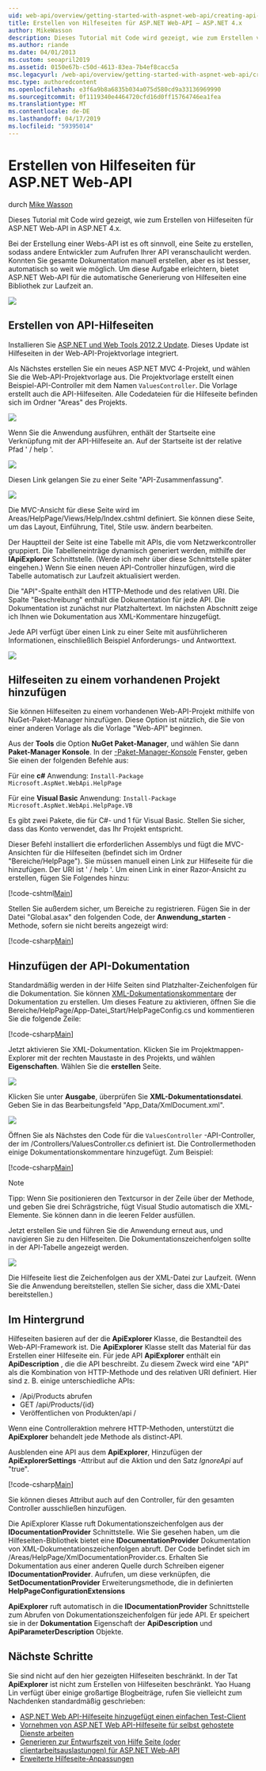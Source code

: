 ```yaml
---
uid: web-api/overview/getting-started-with-aspnet-web-api/creating-api-help-pages
title: Erstellen von Hilfeseiten für ASP.NET Web-API – ASP.NET 4.x
author: MikeWasson
description: Dieses Tutorial mit Code wird gezeigt, wie zum Erstellen von Hilfeseiten für ASP.NET Web-API in ASP.NET 4.x.
ms.author: riande
ms.date: 04/01/2013
ms.custom: seoapril2019
ms.assetid: 0150e67b-c50d-4613-83ea-7b4ef8cacc5a
msc.legacyurl: /web-api/overview/getting-started-with-aspnet-web-api/creating-api-help-pages
msc.type: authoredcontent
ms.openlocfilehash: e3f6a9b8a6835b034a075d580cd9a33136969990
ms.sourcegitcommit: 0f1119340e4464720cfd16d0ff15764746ea1fea
ms.translationtype: MT
ms.contentlocale: de-DE
ms.lasthandoff: 04/17/2019
ms.locfileid: "59395014"
---
```

# <a name="creating-help-pages-for-aspnet-web-api"></a>Erstellen von Hilfeseiten für ASP.NET Web-API

durch [Mike Wasson](https://github.com/MikeWasson)

Dieses Tutorial mit Code wird gezeigt, wie zum Erstellen von Hilfeseiten für ASP.NET Web-API in ASP.NET 4.x.

Bei der Erstellung einer Webs-API ist es oft sinnvoll, eine Seite zu erstellen, sodass andere Entwickler zum Aufrufen Ihrer API veranschaulicht werden. Konnten Sie gesamte Dokumentation manuell erstellen, aber es ist besser, automatisch so weit wie möglich. Um diese Aufgabe erleichtern, bietet ASP.NET Web-API für die automatische Generierung von Hilfeseiten eine Bibliothek zur Laufzeit an.

![](creating-api-help-pages/_static/image1.png)

## <a name="creating-api-help-pages"></a>Erstellen von API-Hilfeseiten

Installieren Sie [ASP.NET und Web Tools 2012.2 Update](https://go.microsoft.com/fwlink/?LinkId=282650). Dieses Update ist Hilfeseiten in der Web-API-Projektvorlage integriert.

Als Nächstes erstellen Sie ein neues ASP.NET MVC 4-Projekt, und wählen Sie die Web-API-Projektvorlage aus. Die Projektvorlage erstellt einen Beispiel-API-Controller mit dem Namen `ValuesController`. Die Vorlage erstellt auch die API-Hilfeseiten. Alle Codedateien für die Hilfeseite befinden sich im Ordner "Areas" des Projekts.

![](creating-api-help-pages/_static/image2.png)

Wenn Sie die Anwendung ausführen, enthält der Startseite eine Verknüpfung mit der API-Hilfeseite an. Auf der Startseite ist der relative Pfad ' / help '.

![](creating-api-help-pages/_static/image3.png)

Diesen Link gelangen Sie zu einer Seite "API-Zusammenfassung".

![](creating-api-help-pages/_static/image4.png)

Die MVC-Ansicht für diese Seite wird im Areas/HelpPage/Views/Help/Index.cshtml definiert. Sie können diese Seite, um das Layout, Einführung, Titel, Stile usw. ändern bearbeiten.

Der Hauptteil der Seite ist eine Tabelle mit APIs, die vom Netzwerkcontroller gruppiert. Die Tabelleneinträge dynamisch generiert werden, mithilfe der **IApiExplorer** Schnittstelle. (Werde ich mehr über diese Schnittstelle später eingehen.) Wenn Sie einen neuen API-Controller hinzufügen, wird die Tabelle automatisch zur Laufzeit aktualisiert werden.

Die "API"-Spalte enthält den HTTP-Methode und des relativen URI. Die Spalte "Beschreibung" enthält die Dokumentation für jede API. Die Dokumentation ist zunächst nur Platzhaltertext. Im nächsten Abschnitt zeige ich Ihnen wie Dokumentation aus XML-Kommentare hinzugefügt.

Jede API verfügt über einen Link zu einer Seite mit ausführlicheren Informationen, einschließlich Beispiel Anforderungs- und Antworttext.

![](creating-api-help-pages/_static/image5.png)

## <a name="adding-help-pages-to-an-existing-project"></a>Hilfeseiten zu einem vorhandenen Projekt hinzufügen

Sie können Hilfeseiten zu einem vorhandenen Web-API-Projekt mithilfe von NuGet-Paket-Manager hinzufügen. Diese Option ist nützlich, die Sie von einer anderen Vorlage als die Vorlage "Web-API" beginnen.

Aus der **Tools** die Option **NuGet Paket-Manager**, und wählen Sie dann **Paket-Manager Konsole**. In der [-Paket-Manager-Konsole](http://docs.nuget.org/docs/start-here/using-the-package-manager-console) Fenster, geben Sie einen der folgenden Befehle aus:

Für eine **c#** Anwendung: `Install-Package Microsoft.AspNet.WebApi.HelpPage`

Für eine **Visual Basic** Anwendung: `Install-Package Microsoft.AspNet.WebApi.HelpPage.VB`

Es gibt zwei Pakete, die für C#- und 1 für Visual Basic. Stellen Sie sicher, dass das Konto verwendet, das Ihr Projekt entspricht.

Dieser Befehl installiert die erforderlichen Assemblys und fügt die MVC-Ansichten für die Hilfeseiten (befindet sich im Ordner "Bereiche/HelpPage"). Sie müssen manuell einen Link zur Hilfeseite für die hinzufügen. Der URI ist ' / help '. Um einen Link in einer Razor-Ansicht zu erstellen, fügen Sie Folgendes hinzu:

[!code-cshtml[Main](creating-api-help-pages/samples/sample1.cshtml)]

Stellen Sie außerdem sicher, um Bereiche zu registrieren. Fügen Sie in der Datei "Global.asax" den folgenden Code, der **Anwendung\_starten** -Methode, sofern sie nicht bereits angezeigt wird:

[!code-csharp[Main](creating-api-help-pages/samples/sample2.cs?highlight=4)]

## <a name="adding-api-documentation"></a>Hinzufügen der API-Dokumentation

Standardmäßig werden in der Hilfe Seiten sind Platzhalter-Zeichenfolgen für die Dokumentation. Sie können [XML-Dokumentationskommentare](https://msdn.microsoft.com/library/b2s063f7.aspx) der Dokumentation zu erstellen. Um dieses Feature zu aktivieren, öffnen Sie die Bereiche/HelpPage/App-Datei\_Start/HelpPageConfig.cs und kommentieren Sie die folgende Zeile:

[!code-csharp[Main](creating-api-help-pages/samples/sample3.cs)]

Jetzt aktivieren Sie XML-Dokumentation. Klicken Sie im Projektmappen-Explorer mit der rechten Maustaste in des Projekts, und wählen **Eigenschaften**. Wählen Sie die **erstellen** Seite.

![](creating-api-help-pages/_static/image6.png)

Klicken Sie unter **Ausgabe**, überprüfen Sie **XML-Dokumentationsdatei**. Geben Sie in das Bearbeitungsfeld "App\_Data/XmlDocument.xml".

![](creating-api-help-pages/_static/image7.png)

Öffnen Sie als Nächstes den Code für die `ValuesController` -API-Controller, der im /Controllers/ValuesController.cs definiert ist. Die Controllermethoden einige Dokumentationskommentare hinzugefügt. Zum Beispiel:

[!code-csharp[Main](creating-api-help-pages/samples/sample4.cs)]

> [!NOTE]
> Tipp: Wenn Sie positionieren den Textcursor in der Zeile über der Methode, und geben Sie drei Schrägstriche, fügt Visual Studio automatisch die XML-Elemente. Sie können dann in die leeren Felder ausfüllen.


Jetzt erstellen Sie und führen Sie die Anwendung erneut aus, und navigieren Sie zu den Hilfeseiten. Die Dokumentationszeichenfolgen sollte in der API-Tabelle angezeigt werden.

![](creating-api-help-pages/_static/image8.png)

Die Hilfeseite liest die Zeichenfolgen aus der XML-Datei zur Laufzeit. (Wenn Sie die Anwendung bereitstellen, stellen Sie sicher, dass die XML-Datei bereitstellen.)

## <a name="under-the-hood"></a>Im Hintergrund

Hilfeseiten basieren auf der die **ApiExplorer** Klasse, die Bestandteil des Web-API-Framework ist. Die **ApiExplorer** Klasse stellt das Material für das Erstellen einer Hilfeseite ein. Für jede API **ApiExplorer** enthält ein **ApiDescription** , die die API beschreibt. Zu diesem Zweck wird eine "API" als die Kombination von HTTP-Methode und des relativen URI definiert. Hier sind z. B. einige unterschiedliche APIs:

- /Api/Products abrufen
- GET /api/Products/{id}
- Veröffentlichen von Produkten/api /

Wenn eine Controlleraktion mehrere HTTP-Methoden, unterstützt die **ApiExplorer** behandelt jede Methode als distinct-API.

Ausblenden eine API aus dem **ApiExplorer**, Hinzufügen der **ApiExplorerSettings** -Attribut auf die Aktion und den Satz *IgnoreApi* auf "true".

[!code-csharp[Main](creating-api-help-pages/samples/sample5.cs)]

Sie können dieses Attribut auch auf den Controller, für den gesamten Controller ausschließen hinzufügen.

Die ApiExplorer Klasse ruft Dokumentationszeichenfolgen aus der **IDocumentationProvider** Schnittstelle. Wie Sie gesehen haben, um die Hilfeseiten-Bibliothek bietet eine **IDocumentationProvider** Dokumentation von XML-Dokumentationszeichenfolgen abruft. Der Code befindet sich im /Areas/HelpPage/XmlDocumentationProvider.cs. Erhalten Sie Dokumentation aus einer anderen Quelle durch Schreiben eigener **IDocumentationProvider**. Aufrufen, um diese verknüpfen, die **SetDocumentationProvider** Erweiterungsmethode, die in definierten **HelpPageConfigurationExtensions**

**ApiExplorer** ruft automatisch in die **IDocumentationProvider** Schnittstelle zum Abrufen von Dokumentationszeichenfolgen für jede API. Er speichert sie in der **Dokumentation** Eigenschaft der **ApiDescription** und **ApiParameterDescription** Objekte.

## <a name="next-steps"></a>Nächste Schritte

Sie sind nicht auf den hier gezeigten Hilfeseiten beschränkt. In der Tat **ApiExplorer** ist nicht zum Erstellen von Hilfeseiten beschränkt. Yao Huang Lin verfügt über einige großartige Blogbeiträge, rufen Sie vielleicht zum Nachdenken standardmäßig geschrieben:

- [ASP.NET Web API-Hilfeseite hinzugefügt einen einfachen Test-Client](https://blogs.msdn.com/b/yaohuang1/archive/2012/12/02/adding-a-simple-test-client-to-asp-net-web-api-help-page.aspx)
- [Vornehmen von ASP.NET Web API-Hilfeseite für selbst gehostete Dienste arbeiten](https://blogs.msdn.com/b/yaohuang1/archive/2012/12/20/making-asp-net-web-api-help-page-work-on-self-hosted-services.aspx)
- [Generieren zur Entwurfszeit von Hilfe Seite (oder clientarbeitsauslastungen) für ASP.NET Web-API](https://blogs.msdn.com/b/yaohuang1/archive/2013/01/20/design-time-generation-of-help-page-or-proxy-for-asp-net-web-api.aspx)
- [Erweiterte Hilfeseite-Anpassungen](https://blogs.msdn.com/b/yaohuang1/archive/2012/12/10/asp-net-web-api-help-page-part-3-advanced-help-page-customizations.aspx)
